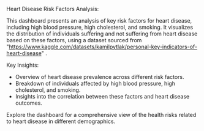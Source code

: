 Heart Disease Risk Factors Analysis: 

This dashboard presents an analysis of key risk factors for heart disease, including high blood pressure, high cholesterol, and smoking. It visualizes the distribution of individuals suffering and not suffering from heart disease based on these factors, using a dataset sourced from "https://www.kaggle.com/datasets/kamilpytlak/personal-key-indicators-of-heart-disease" .

Key Insights:
- Overview of heart disease prevalence across different risk factors.
- Breakdown of individuals affected by high blood pressure, high cholesterol, and smoking.
- Insights into the correlation between these factors and heart disease outcomes.

Explore the dashboard for a comprehensive view of the health risks related to heart disease in different demographics.



